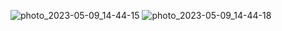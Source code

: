 ![photo_2023-05-09_14-44-15](https://user-images.githubusercontent.com/28051638/237005142-b7fcc9a9-b815-4278-895e-a54c6d7cb932.jpg)
![photo_2023-05-09_14-44-18](https://user-images.githubusercontent.com/28051638/237005151-049c06bd-0019-4361-aa22-ed3e3ac375b4.jpg)
